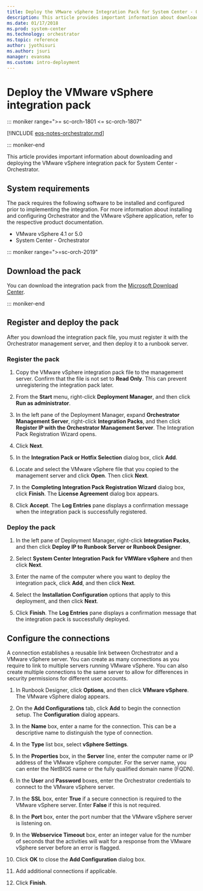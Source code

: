 ```yaml
---
title: Deploy the VMware vSphere Integration Pack for System Center - Orchestrator
description: This article provides important information about downloading and deploying the VMware vSphere integration pack for System Center - Orchestrator.
ms.date: 01/17/2018
ms.prod: system-center
ms.technology: orchestrator
ms.topic: reference
author: jyothisuri
ms.author: jsuri
manager: evansma
ms.custom: intro-deployment
---
```


# Deploy the VMware vSphere integration pack

::: moniker range=">= sc-orch-1801 <= sc-orch-1807"

[!INCLUDE [eos-notes-orchestrator.md](../includes/eos-notes-orchestrator.md)]

::: moniker-end

This article provides important information about downloading and deploying the VMware vSphere integration pack for System Center - Orchestrator.

## System requirements

The pack requires the following software to be installed and configured prior to implementing the integration. For more information about installing and configuring Orchestrator and the VMware vSphere application, refer to the respective product documentation.

-   VMware vSphere 4.1 or 5.0
-   System Center - Orchestrator

::: moniker range=">=sc-orch-2019"

## Download the pack

You can download the integration pack from the [Microsoft Download Center](https://www.microsoft.com/download/details.aspx?id=54099).

::: moniker-end

## Register and deploy the pack

After you download the integration pack file, you must register it with the Orchestrator management server, and then deploy it to a runbook server.

### Register the pack

1.  Copy the VMware vSphere integration pack file to the management server. Confirm that the file is not set to **Read Only**. This can prevent unregistering the integration pack later.

2.  From the **Start** menu, right-click **Deployment Manager**, and then click **Run as administrator**.

3.  In the left pane of the Deployment Manager, expand **Orchestrator Management Server**, right-click **Integration Packs**, and then click **Register IP with the Orchestrator Management Server**. The Integration Pack Registration Wizard opens.

4.  Click **Next**.

5.  In the **Integration Pack or Hotfix Selection** dialog box, click **Add**.

6.  Locate and select the VMware vSphere file that you copied to the management server and click **Open**. Then click **Next**.

7.  In the **Completing Integration Pack Registration Wizard** dialog box, click **Finish**. The **License Agreement** dialog box appears.

8.  Click **Accept**. The **Log Entries** pane displays a confirmation message when the integration pack is successfully registered.

### Deploy the pack

1.  In the left pane of Deployment Manager, right-click **Integration Packs**, and then click **Deploy IP to Runbook Server or Runbook Designer**.

2.  Select **System Center Integration Pack for VMWare vSphere** and then click **Next**.

3.  Enter the name of the computer where you want to deploy the integration pack, click **Add**, and then click **Next**.

4.  Select the **Installation Configuration** options that apply to this deployment, and then click **Next**.

5.  Click **Finish**. The **Log Entries** pane displays a confirmation message that the integration pack is successfully deployed.

## Configure the connections

A connection establishes a reusable link between Orchestrator and a VMware vSphere server. You can create as many connections as you require to link to multiple servers running VMware vSphere. You can also create multiple connections to the same server to allow for differences in security permissions for different user accounts.



1.  In Runbook Designer, click **Options**, and then click **VMware vSphere**. The VMware vSphere dialog appears.

2.  On the **Add Configurations** tab, click **Add** to begin the connection setup. The **Configuration** dialog appears.

3.  In the **Name** box, enter a name for the connection. This can be a descriptive name to distinguish the type of connection.

4.  In the **Type** list box, select **vSphere Settings**.

5.  In the **Properties** box, in the **Server** line, enter the computer name or IP address of the VMware vSphere computer. For the server name, you can enter the NetBIOS name or the fully qualified domain name (FQDN).

6.  In the **User** and **Password** boxes, enter the Orchestrator credentials to connect to the VMware vSphere server.

7.  In the **SSL** box, enter **True** if a secure connection is required to the VMware vSphere server. Enter **False** if this is not required.

8.  In the **Port** box, enter the port number that the VMware vSphere server is listening on.

9.  In the **Webservice Timeout** box, enter an integer value for the number of seconds that the activities will wait for a response from the VMware vSphere server before an error is flagged.

10. Click **OK** to close the **Add Configuration** dialog box.

11. Add additional connections if applicable.

12. Click **Finish**.
